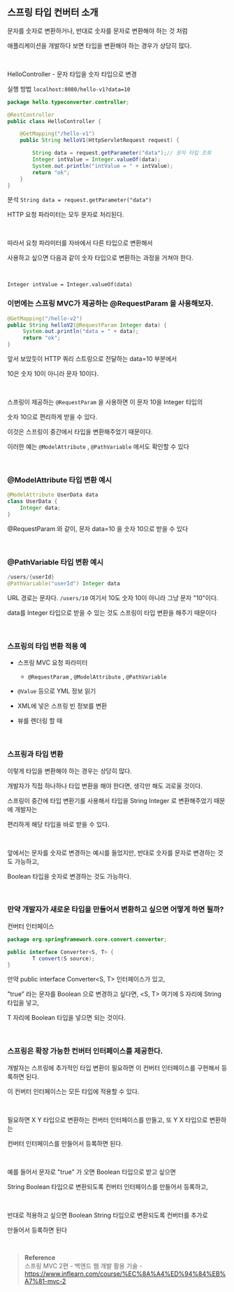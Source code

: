## 스프링 타입 컨버터 소개
문자를 숫자로 변환하거나, 반대로 숫자를 문자로 변환해야 하는 것 처럼 

애플리케이션을 개발하다 보면 타입을 변환해야 하는 경우가 상당히 많다.

<br/>


HelloController - 문자 타입을 숫자 타입으로 변경

실행 방법 `localhost:8080/hello-v1?data=10`

```java
package hello.typeconverter.controller;

@RestController
public class HelloController {

    @GetMapping("/hello-v1")
    public String helloV1(HttpServletRequest request) {

        String data = request.getParameter("data");// 문자 타입 조회
        Integer intValue = Integer.valueOf(data);
        System.out.println("intValue = " + intValue);
        return "ok";
    }
}
```

분석
`String data = request.getParameter("data")`

HTTP 요청 파라미터는 모두 문자로 처리된다. 

<br/>


따라서 요청 파라미터를 자바에서 다른 타입으로 변환해서

사용하고 싶으면 다음과 같이 숫자 타입으로 변환하는 과정을 거쳐야 한다.

<br/>


`Integer intValue = Integer.valueOf(data)`

### 이번에는 스프링 MVC가 제공하는 @RequestParam 을 사용해보자.

```java
@GetMapping("/hello-v2")
public String helloV2(@RequestParam Integer data) {
     System.out.println("data = " + data);
     return "ok";
}
```

앞서 보았듯이 HTTP 쿼리 스트링으로 전달하는 data=10 부분에서 

10은 숫자 10이 아니라 문자 10이다.

<br/>


스프링이 제공하는 `@RequestParam` 을 사용하면 이 문자 10을 Integer 타입의 

숫자 10으로 편리하게 받을 수 있다.




이것은 스프링이 중간에서 타입을 변환해주었기 때문이다.

이러한 예는 `@ModelAttribute` , `@PathVariable` 에서도 확인할 수 있다

<br/>


### @ModelAttribute 타입 변환 예시

```java
@ModelAttribute UserData data
class UserData {
	Integer data;
}
```

@RequestParam 와 같이, 문자 data=10 을 숫자 10으로 받을 수 있다

<br/>


### @PathVariable 타입 변환 예시

```java
/users/{userId}
@PathVariable("userId") Integer data
```

URL 경로는 문자다. `/users/10` 여기서 10도 숫자 10이 아니라 그냥 문자 "10"이다. 

data를 Integer 타입으로 받을 수 있는 것도 스프링이 타입 변환을 해주기 때문이다

<br/>


### 스프링의 타입 변환 적용 예

- 스프링 MVC 요청 파라미터

    - `@RequestParam` , `@ModelAttribute` , `@PathVariable`
- `@Value` 등으로 YML 정보 읽기
- XML에 넣은 스프링 빈 정보를 변환
- 뷰를 렌더링 할 때

<br/>


### 스프링과 타입 변환

이렇게 타입을 변환해야 하는 경우는 상당히 많다. 

개발자가 직접 하나하나 타입 변환을 해야 한다면, 생각만 해도 괴로울 것이다.

스프링이 중간에 타입 변환기를 사용해서 타입을 String Integer 로 변환해주었기 때문에 개발자는

편리하게 해당 타입을 바로 받을 수 있다. 

<br/>


앞에서는 문자를 숫자로 변경하는 예시를 들었지만, 반대로 숫자를 문자로 변경하는 것도 가능하고, 

Boolean 타입을 숫자로 변경하는 것도 가능하다. 

<br/>


### 만약 개발자가 새로운 타입을 만들어서 변환하고 싶으면 어떻게 하면 될까?

컨버터 인터페이스

```java
package org.springframework.core.convert.converter;

public interface Converter<S, T> {
		T convert(S source);
}
```

만약 public interface Converter<S, T> 인터페이스가 있고, 

"true” 라는 문자를 Boolean 으로 변경하고 싶다면, <S, T> 여기에 S 자리에 String 타입을 넣고,

T 자리에 Boolean 타입을 넣으면 되는 것이다.

<br/>


### 스프링은 확장 가능한 컨버터 인터페이스를 제공한다.

개발자는 스프링에 추가적인 타입 변환이 필요하면 이 컨버터 인터페이스를 구현해서 등록하면 된다.



이 컨버터 인터페이스는 모든 타입에 적용할 수 있다. 


<br/>




필요하면 X Y 타입으로 변환하는 컨버터 인터페이스를 만들고, 또 Y X 타입으로 변환하는 

컨버터 인터페이스를 만들어서 등록하면 된다.

<br/>


예를 들어서 문자로 "true" 가 오면 Boolean 타입으로 받고 싶으면 

String Boolean 타입으로 변환되도록 컨버터 인터페이스를 만들어서 등록하고, 

<br/>


반대로 적용하고 싶으면 Boolean String 타입으로 변환되도록 컨버터를 추가로 

만들어서 등록하면 된다

<br/>

>**Reference** <br/>스프링 MVC 2편 - 백엔드 웹 개발 활용 기술 - https://www.inflearn.com/course/%EC%8A%A4%ED%94%84%EB%A7%81-mvc-2